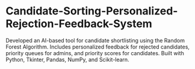 # Candidate-Sorting-Personalized-Rejection-Feedback-System
Developed an AI-based tool for candidate shortlisting using the Random Forest Algorithm. Includes personalized feedback for rejected candidates, priority queues for admins, and priority scores for candidates. Built with Python, Tkinter, Pandas, NumPy, and Scikit-learn.   
